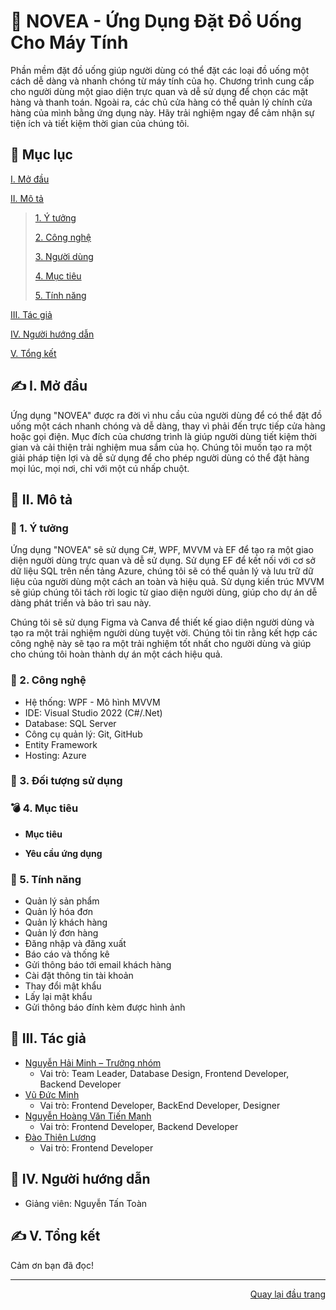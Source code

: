 <div id="Top"></div>

# 💫 NOVEA - Ứng Dụng Đặt Đồ Uống Cho Máy Tính

Phần mềm đặt đồ uống giúp người dùng có thể đặt các loại đồ uống một cách dễ dàng và nhanh chóng từ máy tính của họ. Chương trình cung cấp cho người dùng một giao diện trực quan và dễ sử dụng để chọn các mặt hàng và thanh toán. Ngoài ra, các chủ cửa hàng có thể quản lý chính cửa hàng của mình bằng ứng dụng này. Hãy trải nghiệm ngay để cảm nhận sự tiện ích và tiết kiệm thời gian của chúng tôi.

## 📖 Mục lục

 [I. Mở đầu](#Modau)

 [II. Mô tả](#Mota)

> [1. Ý tưởng](#Ytuong)
>
> [2. Công nghệ](#Congnghe)
>
> [3. Người dùng](#Doituongsudung)
>
> [4. Mục tiêu](#Muctieu)
>
> [5. Tính năng](#Tinhnang)

[III. Tác giả](#Tacgia)

[IV. Người hướng dẫn](#Nguoihuongdan)

[V. Tổng kết](#Tongket)


<!-- MỞ ĐẦU -->
<div id="Modau"></div>

## ✍️ I. Mở đầu

Ứng dụng "NOVEA" được ra đời vì nhu cầu của người dùng để có thể đặt đồ uống một cách nhanh chóng và dễ dàng, thay vì phải đến trực tiếp cửa hàng hoặc gọi điện. Mục đích của chương trình là giúp người dùng tiết kiệm thời gian và cải thiện trải nghiệm mua sắm của họ. Chúng tôi muốn tạo ra một giải pháp tiện lợi và dễ sử dụng để cho phép người dùng có thể đặt hàng mọi lúc, mọi nơi, chỉ với một cú nhấp chuột.


<!-- MÔ TẢ -->
<div id="Mota"></div>

## 📝 II. Mô tả

<!-- Ý TƯỞNG -->
<div id="Ytuong"></div>

### 💁 1. Ý tưởng
Ứng dụng "NOVEA" sẽ sử dụng C#, WPF, MVVM và EF để tạo ra một giao diện người dùng trực quan và dễ sử dụng. Sử dụng EF để kết nối với cơ sở dữ liệu SQL trên nền tảng Azure, chúng tôi sẽ có thể quản lý và lưu trữ dữ liệu của người dùng một cách an toàn và hiệu quả. Sử dụng kiến trúc MVVM sẽ giúp chúng tôi tách rời logic từ giao diện người dùng, giúp cho dự án dễ dàng phát triển và bảo trì sau này.

Chúng tôi sẽ sử dụng Figma và Canva để thiết kế giao diện người dùng và tạo ra một trải nghiệm người dùng tuyệt vời. Chúng tôi tin rằng kết hợp các công nghệ này sẽ tạo ra một trải nghiệm tốt nhất cho người dùng và giúp cho chúng tôi hoàn thành dự án một cách hiệu quả.

<div id="Congnghe"></div>

### 📜  2. Công nghệ
* Hệ thống: WPF - Mô hình MVVM
* IDE: Visual Studio 2022 (C#/.Net)
* Database: SQL Server
* Công cụ quản lý: Git, GitHub
* Entity Framework
* Hosting: Azure

<div id="Doituongsudung"></div>

### 📌 3. Đối tượng sử dụng



<div id="Muctieu"></div>

### 💣 4. Mục tiêu

 * <strong>Mục tiêu</strong>
 


 * <strong>Yêu cầu ứng dụng</strong>



<div id="Tinhnang"></div>

### 📃 5. Tính năng

  * Quản lý sản phẩm 
  * Quản lý hóa đơn
  * Quản lý khách hàng
  * Quản lý đơn hàng
  * Đăng nhập và đăng xuất
  * Báo cáo và thống kê
  * Gửi thông báo tới email khách hàng
  * Cài đặt thông tin tài khoản
  * Thay đổi mật khẩu
  * Lấy lại mật khẩu
  * Gửi thông báo đính kèm được hình ảnh

<!-- TÁC GIẢ -->
<div id="Tacgia"></div>

## 👊 III. Tác giả

* [Nguyễn Hải Minh – Trưởng nhóm]()
  * Vai trò: Team Leader, Database Design, Frontend Developer, Backend Developer
* [Vũ Đức Minh]()
  * Vai trò: Frontend Developer, BackEnd Developer, Designer
* [Nguyễn Hoàng Văn Tiến Mạnh]()
  * Vai trò: Frontend Developer, Backend Developer
* [Đào Thiên Lương]()
  * Vai trò: Frontend Developer
<!-- NGƯỜI HƯỚNG DẪN -->
<div id="Nguoihuongdan"></div>

## 🙋 IV. Người hướng dẫn
* Giảng viên: Nguyễn Tấn Toàn



<!-- TỔNG KẾT -->
<div id="Tongket"></div>

## ✍️ V. Tổng kết

Cảm ơn bạn đã đọc!

---

<p align="right"><a href="#Top">Quay lại đầu trang</a></p>
